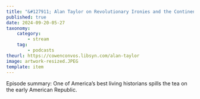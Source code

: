 ```yaml
---
title: "&#127911; Alan Taylor on Revolutionary Ironies and the Continental Civil War"
published: true
date: 2024-09-20-05-27
taxonomy:
    category:
        - stream
    tag:
        - podcasts
theurl: https://cowenconvos.libsyn.com/alan-taylor
image: artwork-resized.JPEG
template: item
---
```


Episode summary: One of America&rsquo;s best living historians spills the tea on the early American Republic.
